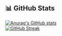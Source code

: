 ## 📊 GitHub Stats

[![Anurag's GitHub stats](https://github-readme-stats.vercel.app/api?username=produtora-impacta&theme=tokyonight&hide_border=true&border_radius=0)](https://github.com/anuraghazra/github-readme-stats)  
[![GitHub Streak](https://github-readme-streak-stats-inky-beta.vercel.app?user=produtora-impacta&theme=tokyonight&hide_border=true&border_radius=0&card_width=500)](https://git.io/streak-stats)  
